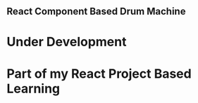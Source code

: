 ## React Component Based Drum Machine

# Under Development

# Part of my React Project Based Learning